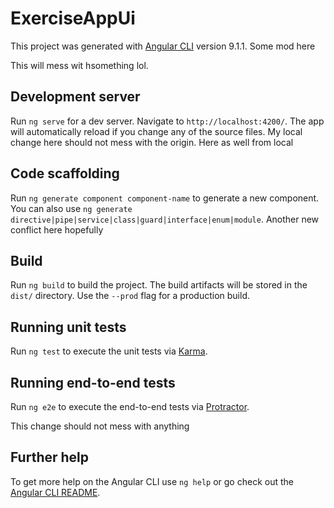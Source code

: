 # ExerciseAppUi

This project was generated with [Angular CLI](https://github.com/angular/angular-cli) version 9.1.1.
Some mod here

This will mess wit hsomething lol.

## Development server

Run `ng serve` for a dev server. Navigate to `http://localhost:4200/`. The app will automatically reload if you change any of the source files.
My local change here should not mess with the origin. Here as well from local

## Code scaffolding

Run `ng generate component component-name` to generate a new component. You can also use `ng generate directive|pipe|service|class|guard|interface|enum|module`.
Another new conflict here hopefully

## Build

Run `ng build` to build the project. The build artifacts will be stored in the `dist/` directory. Use the `--prod` flag for a production build.

## Running unit tests

Run `ng test` to execute the unit tests via [Karma](https://karma-runner.github.io).

## Running end-to-end tests

Run `ng e2e` to execute the end-to-end tests via [Protractor](http://www.protractortest.org/).

This change should not mess with anything

## Further help

To get more help on the Angular CLI use `ng help` or go check out the [Angular CLI README](https://github.com/angular/angular-cli/blob/master/README.md).
